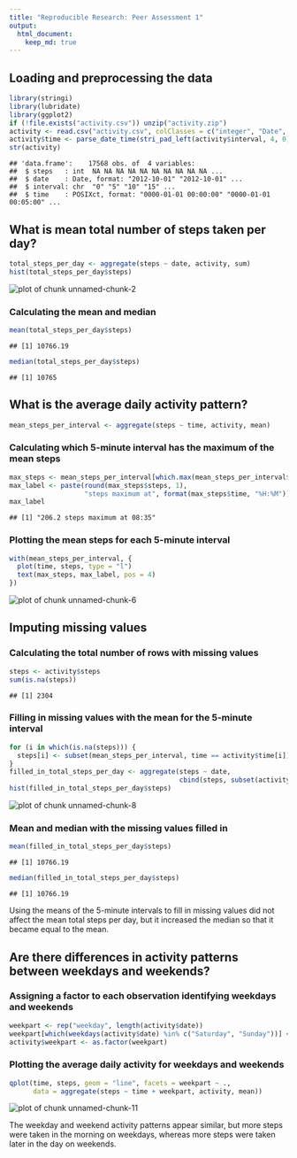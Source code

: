 ```yaml
---
title: "Reproducible Research: Peer Assessment 1"
output:
  html_document:
    keep_md: true
---
```


## Loading and preprocessing the data


```r
library(stringi)
library(lubridate)
library(ggplot2)
if (!file.exists("activity.csv")) unzip("activity.zip")
activity <- read.csv("activity.csv", colClasses = c("integer", "Date", "character"))
activity$time <- parse_date_time(stri_pad_left(activity$interval, 4, 0), "hm")
str(activity)
```

```
## 'data.frame':	17568 obs. of  4 variables:
##  $ steps   : int  NA NA NA NA NA NA NA NA NA NA ...
##  $ date    : Date, format: "2012-10-01" "2012-10-01" ...
##  $ interval: chr  "0" "5" "10" "15" ...
##  $ time    : POSIXct, format: "0000-01-01 00:00:00" "0000-01-01 00:05:00" ...
```

## What is mean total number of steps taken per day?


```r
total_steps_per_day <- aggregate(steps ~ date, activity, sum)
hist(total_steps_per_day$steps)
```

![plot of chunk unnamed-chunk-2](figure/unnamed-chunk-2-1.png) 

### Calculating the mean and median


```r
mean(total_steps_per_day$steps)
```

```
## [1] 10766.19
```

```r
median(total_steps_per_day$steps)
```

```
## [1] 10765
```

## What is the average daily activity pattern?


```r
mean_steps_per_interval <- aggregate(steps ~ time, activity, mean)
```

### Calculating which 5-minute interval has the maximum of the mean steps


```r
max_steps <- mean_steps_per_interval[which.max(mean_steps_per_interval$steps),]
max_label <- paste(round(max_steps$steps, 1),
                   "steps maximum at", format(max_steps$time, "%H:%M"))
max_label
```

```
## [1] "206.2 steps maximum at 08:35"
```

### Plotting the mean steps for each 5-minute interval


```r
with(mean_steps_per_interval, {
  plot(time, steps, type = "l")
  text(max_steps, max_label, pos = 4)
})
```

![plot of chunk unnamed-chunk-6](figure/unnamed-chunk-6-1.png) 

## Imputing missing values

### Calculating the total number of rows with missing values


```r
steps <- activity$steps
sum(is.na(steps))
```

```
## [1] 2304
```

### Filling in missing values with the mean for the 5-minute interval


```r
for (i in which(is.na(steps))) {
  steps[i] <- subset(mean_steps_per_interval, time == activity$time[i])$steps
}
filled_in_total_steps_per_day <- aggregate(steps ~ date,
                                           cbind(steps, subset(activity, select = 'date')), sum)
hist(filled_in_total_steps_per_day$steps)
```

![plot of chunk unnamed-chunk-8](figure/unnamed-chunk-8-1.png) 

### Mean and median with the missing values filled in


```r
mean(filled_in_total_steps_per_day$steps)
```

```
## [1] 10766.19
```

```r
median(filled_in_total_steps_per_day$steps)
```

```
## [1] 10766.19
```

Using the means of the 5-minute intervals to fill in missing values did not affect the mean total steps per day, but it increased the median so that it became equal to the mean.

## Are there differences in activity patterns between weekdays and weekends?

### Assigning a factor to each observation identifying weekdays and weekends


```r
weekpart <- rep("weekday", length(activity$date))
weekpart[which(weekdays(activity$date) %in% c("Saturday", "Sunday"))] <- "weekend"
activity$weekpart <- as.factor(weekpart)
```

### Plotting the average daily activity for weekdays and weekends


```r
qplot(time, steps, geom = "line", facets = weekpart ~ .,
      data = aggregate(steps ~ time + weekpart, activity, mean))
```

![plot of chunk unnamed-chunk-11](figure/unnamed-chunk-11-1.png) 

The weekday and weekend activity patterns appear similar, but more steps were taken in the morning on weekdays, whereas more steps were taken later in the day on weekends.

